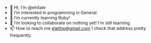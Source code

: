- 👋 Hi, I’m @ehitale
- 👀 I’m interested in programming in General.
- 🌱 I’m currently learning Ruby!
- 💞️ I’m looking to collaborate on nothing yet! I'm still learning.
- 📫 How to reach me elatihe@gmail.com
I check that address pretty frequently.

<!---
ehitale/ehitale is a ✨ special ✨ repository because its `README.md` (this file) appears on your GitHub profile.
You can click the Preview link to take a look at your changes.
--->
